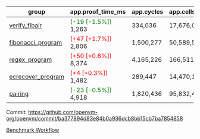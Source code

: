 | group | app.proof_time_ms | app.cycles | app.cells_used | leaf.proof_time_ms | leaf.cycles | leaf.cells_used |
| -- | -- | -- | -- | -- | -- | -- |
| [verify_fibair](https://github.com/openvm-org/openvm/blob/benchmark-results/benchmarks-pr/1549/verify_fibair-ba377894d83e84b0a936dcb8bb15cb7ba7854858.md) |<span style='color: green'>(-19 [-1.5%])</span> 1,263 |  334,036 |  17,676,026 |- | - | - |
| [fibonacci_program](https://github.com/openvm-org/openvm/blob/benchmark-results/benchmarks-pr/1549/fibonacci-ba377894d83e84b0a936dcb8bb15cb7ba7854858.md) |<span style='color: red'>(+47 [+1.7%])</span> 2,806 |  1,500,277 |  50,589,503 |- | - | - |
| [regex_program](https://github.com/openvm-org/openvm/blob/benchmark-results/benchmarks-pr/1549/regex-ba377894d83e84b0a936dcb8bb15cb7ba7854858.md) |<span style='color: red'>(+50 [+0.6%])</span> 8,374 |  4,165,226 |  166,511,152 |- | - | - |
| [ecrecover_program](https://github.com/openvm-org/openvm/blob/benchmark-results/benchmarks-pr/1549/ecrecover-ba377894d83e84b0a936dcb8bb15cb7ba7854858.md) |<span style='color: red'>(+4 [+0.3%])</span> 1,482 |  289,447 |  14,470,186 |- | - | - |
| [pairing](https://github.com/openvm-org/openvm/blob/benchmark-results/benchmarks-pr/1549/pairing-ba377894d83e84b0a936dcb8bb15cb7ba7854858.md) |<span style='color: green'>(-23 [-0.5%])</span> 4,918 |  1,820,436 |  95,832,407 |- | - | - |


Commit: https://github.com/openvm-org/openvm/commit/ba377894d83e84b0a936dcb8bb15cb7ba7854858

[Benchmark Workflow](https://github.com/openvm-org/openvm/actions/runs/14224008396)
